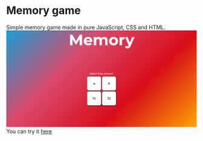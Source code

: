 # Memory game
Simple memory game made in pure JavaScript, CSS and HTML.
![picture presenting webpage](memory%20game%20cover.png)
You can try it [here](https://onio1100.github.io/memory_game/)
